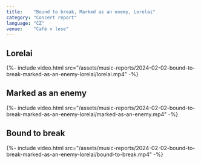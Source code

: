 ```yaml
---
title:    "Bound to break, Marked as an enemy, Lorelai"
category: "Concert report"
language: "CZ"
venue:    "Café v lese"
---
```


## Lorelai
{%- include video.html src="/assets/music-reports/2024-02-02-bound-to-break-marked-as-an-enemy-lorelai/lorelai.mp4" -%}

## Marked as an enemy
{%- include video.html src="/assets/music-reports/2024-02-02-bound-to-break-marked-as-an-enemy-lorelai/marked-as-an-enemy.mp4" -%}

## Bound to break
{%- include video.html src="/assets/music-reports/2024-02-02-bound-to-break-marked-as-an-enemy-lorelai/bound-to-break.mp4" -%}

